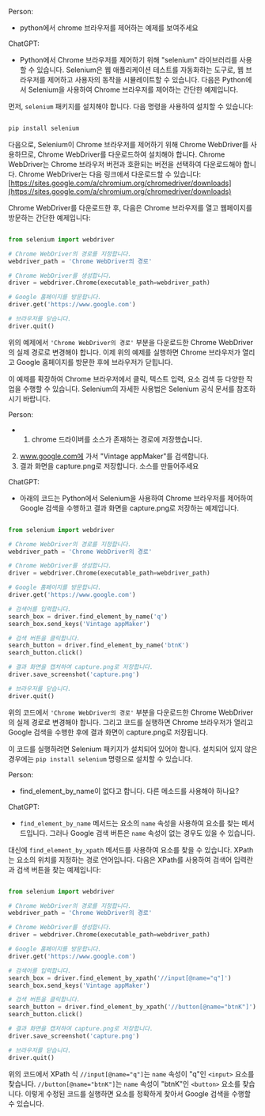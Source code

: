
Person: 
- python에서 chrome 브라우저를 제어하는 예제를 보여주세요

ChatGPT: 
- Python에서 Chrome 브라우저를 제어하기 위해 "selenium" 라이브러리를 사용할 수 있습니다. Selenium은 웹 애플리케이션 테스트를 자동화하는 도구로, 웹 브라우저를 제어하고 사용자의 동작을 시뮬레이트할 수 있습니다. 다음은 Python에서 Selenium을 사용하여 Chrome 브라우저를 제어하는 간단한 예제입니다.

먼저, `selenium` 패키지를 설치해야 합니다. 다음 명령을 사용하여 설치할 수 있습니다:

```python

pip install selenium
```



다음으로, Selenium이 Chrome 브라우저를 제어하기 위해 Chrome WebDriver를 사용하므로, Chrome WebDriver를 다운로드하여 설치해야 합니다. Chrome WebDriver는 Chrome 브라우저 버전과 호환되는 버전을 선택하여 다운로드해야 합니다. Chrome WebDriver는 다음 링크에서 다운로드할 수 있습니다: [https://sites.google.com/a/chromium.org/chromedriver/downloads](https://sites.google.com/a/chromium.org/chromedriver/downloads) 

Chrome WebDriver를 다운로드한 후, 다음은 Chrome 브라우저를 열고 웹페이지를 방문하는 간단한 예제입니다:

```python

from selenium import webdriver

# Chrome WebDriver의 경로를 지정합니다.
webdriver_path = 'Chrome WebDriver의 경로'

# Chrome WebDriver를 생성합니다.
driver = webdriver.Chrome(executable_path=webdriver_path)

# Google 홈페이지를 방문합니다.
driver.get('https://www.google.com')

# 브라우저를 닫습니다.
driver.quit()
```



위의 예제에서 `'Chrome WebDriver의 경로'` 부분을 다운로드한 Chrome WebDriver의 실제 경로로 변경해야 합니다. 이제 위의 예제를 실행하면 Chrome 브라우저가 열리고 Google 홈페이지를 방문한 후에 브라우저가 닫힙니다.

이 예제를 확장하여 Chrome 브라우저에서 클릭, 텍스트 입력, 요소 검색 등 다양한 작업을 수행할 수 있습니다. Selenium의 자세한 사용법은 Selenium 공식 문서를 참조하시기 바랍니다.

Person: 
- 1. chrome 드라이버를 소스가 존재하는 경로에 저장했습니다. 
2. www.google.com에 가서 "Vintage appMaker"를 검색합니다. 
3. 결과 화면을 capture.png로 저장합니다. 
소스를 만들어주세요

ChatGPT: 
- 아래의 코드는 Python에서 Selenium을 사용하여 Chrome 브라우저를 제어하여 Google 검색을 수행하고 결과 화면을 capture.png로 저장하는 예제입니다.

```python

from selenium import webdriver

# Chrome WebDriver의 경로를 지정합니다.
webdriver_path = 'Chrome WebDriver의 경로'

# Chrome WebDriver를 생성합니다.
driver = webdriver.Chrome(executable_path=webdriver_path)

# Google 홈페이지를 방문합니다.
driver.get('https://www.google.com')

# 검색어를 입력합니다.
search_box = driver.find_element_by_name('q')
search_box.send_keys('Vintage appMaker')

# 검색 버튼을 클릭합니다.
search_button = driver.find_element_by_name('btnK')
search_button.click()

# 결과 화면을 캡처하여 capture.png로 저장합니다.
driver.save_screenshot('capture.png')

# 브라우저를 닫습니다.
driver.quit()
```



위의 코드에서 `'Chrome WebDriver의 경로'` 부분을 다운로드한 Chrome WebDriver의 실제 경로로 변경해야 합니다. 그리고 코드를 실행하면 Chrome 브라우저가 열리고 Google 검색을 수행한 후에 결과 화면이 capture.png로 저장됩니다.

이 코드를 실행하려면 Selenium 패키지가 설치되어 있어야 합니다. 설치되어 있지 않은 경우에는 `pip install selenium` 명령으로 설치할 수 있습니다.

Person: 
- find_element_by_name이 없다고 합니다. 다른 메소드를 사용해야 하나요?

ChatGPT: 
- `find_element_by_name` 메서드는 요소의 `name` 속성을 사용하여 요소를 찾는 메서드입니다. 그러나 Google 검색 버튼은 `name` 속성이 없는 경우도 있을 수 있습니다.

대신에 `find_element_by_xpath` 메서드를 사용하여 요소를 찾을 수 있습니다. XPath는 요소의 위치를 지정하는 경로 언어입니다. 다음은 XPath를 사용하여 검색어 입력란과 검색 버튼을 찾는 예제입니다:

```python

from selenium import webdriver

# Chrome WebDriver의 경로를 지정합니다.
webdriver_path = 'Chrome WebDriver의 경로'

# Chrome WebDriver를 생성합니다.
driver = webdriver.Chrome(executable_path=webdriver_path)

# Google 홈페이지를 방문합니다.
driver.get('https://www.google.com')

# 검색어를 입력합니다.
search_box = driver.find_element_by_xpath('//input[@name="q"]')
search_box.send_keys('Vintage appMaker')

# 검색 버튼을 클릭합니다.
search_button = driver.find_element_by_xpath('//button[@name="btnK"]')
search_button.click()

# 결과 화면을 캡처하여 capture.png로 저장합니다.
driver.save_screenshot('capture.png')

# 브라우저를 닫습니다.
driver.quit()
```



위의 코드에서 XPath 식 `//input[@name="q"]`는 `name` 속성이 "q"인 `<input>` 요소를 찾습니다. `//button[@name="btnK"]`는 `name` 속성이 "btnK"인 `<button>` 요소를 찾습니다. 이렇게 수정된 코드를 실행하면 요소를 정확하게 찾아서 Google 검색을 수행할 수 있습니다.
